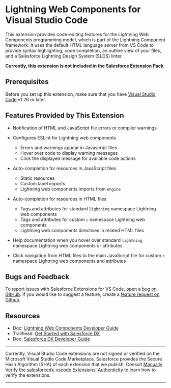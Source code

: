 # Lightning Web Components for Visual Studio Code

This extension provides code-editing features for the Lightning Web Components programming model, which is part of the Lightning Component framework. It uses the default HTML language server from VS Code to provide syntax highlighting, code completion, an outline view of your files, and a Salesforce Lightning Design System (SLDS) linter.

**Currently, this extension is not included in the [Salesforce Extension Pack](https://marketplace.visualstudio.com/items?itemName=salesforce.salesforcedx-vscode).**

## Prerequisites

Before you set up this extension, make sure that you have [Visual Studio Code](https://code.visualstudio.com/download) v1.26 or later.

## Features Provided by This Extension

* Notification of HTML and JavaScript file errors or compiler warnings

* Configures ESLint for Lightning web components
    * Errors and warnings appear in Javascript files
    * Hover over code to display warning messages
    * Click the displayed message for available code actions
  
* Auto-completion for resources in JavaScript files
    * Static resources
    * Custom label imports
    * Lightning web components imports from `engine`

* Auto-completion for resources in HTML files
    * Tags and attributes for standard `lightning` namespace Lightning web components
    * Tags and attributes for custom `c` namespace Lightning web components
    * Lightning web components directives in related HTML files
  
* Help documentation when you hover over standard `lightning` namespace Lightning web components or attributes

* Click navigation from HTML files to the main JavaScript file for custom `c` namespace Lightning web components and attributes
  

## Bugs and Feedback

To report issues with Salesforce Extensions for VS Code, open a [bug on GitHub](https://github.com/forcedotcom/salesforcedx-vscode/issues/new?template=Bug_report.md). If you would like to suggest a feature, create a [feature request on Github](https://github.com/forcedotcom/salesforcedx-vscode/issues/new?template=Feature_request.md).

## Resources

- Doc: [Lightning Web Components Developer Guide](http://developer.salesfore.com/docs/component-library/documentation/lwc)
- Trailhead: [Get Started with Salesforce DX](https://trailhead.salesforce.com/trails/sfdx_get_started)
- Doc: [Salesforce DX Developer Guide](https://developer.salesforce.com/docs/atlas.en-us.sfdx_dev.meta/sfdx_dev)


---

Currently, Visual Studio Code extensions are not signed or verified on the Microsoft Visual Studio Code Marketplace. Salesforce provides the Secure Hash Algorithm (SHA) of each extension that we publish. Consult [Manually Verify the salesforcedx-vscode Extensions’ Authenticity](https://developer.salesforce.com/media/vscode/SHA256.md) to learn how to verify the extensions.

---
